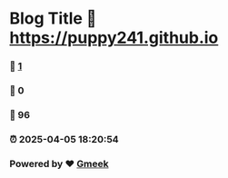# Blog Title :link: https://puppy241.github.io 
### :page_facing_up: [1](https://puppy241.github.io/tag.html) 
### :speech_balloon: 0 
### :hibiscus: 96 
### :alarm_clock: 2025-04-05 18:20:54 
### Powered by :heart: [Gmeek](https://github.com/Meekdai/Gmeek)
